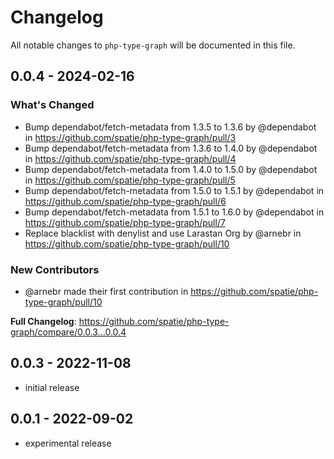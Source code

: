 # Changelog

All notable changes to `php-type-graph` will be documented in this file.

## 0.0.4 - 2024-02-16

### What's Changed

* Bump dependabot/fetch-metadata from 1.3.5 to 1.3.6 by @dependabot in https://github.com/spatie/php-type-graph/pull/3
* Bump dependabot/fetch-metadata from 1.3.6 to 1.4.0 by @dependabot in https://github.com/spatie/php-type-graph/pull/4
* Bump dependabot/fetch-metadata from 1.4.0 to 1.5.0 by @dependabot in https://github.com/spatie/php-type-graph/pull/5
* Bump dependabot/fetch-metadata from 1.5.0 to 1.5.1 by @dependabot in https://github.com/spatie/php-type-graph/pull/6
* Bump dependabot/fetch-metadata from 1.5.1 to 1.6.0 by @dependabot in https://github.com/spatie/php-type-graph/pull/7
* Replace blacklist with denylist and use Larastan Org by @arnebr in https://github.com/spatie/php-type-graph/pull/10

### New Contributors

* @arnebr made their first contribution in https://github.com/spatie/php-type-graph/pull/10

**Full Changelog**: https://github.com/spatie/php-type-graph/compare/0.0.3...0.0.4

## 0.0.3 - 2022-11-08

- initial release

## 0.0.1 - 2022-09-02

- experimental release
